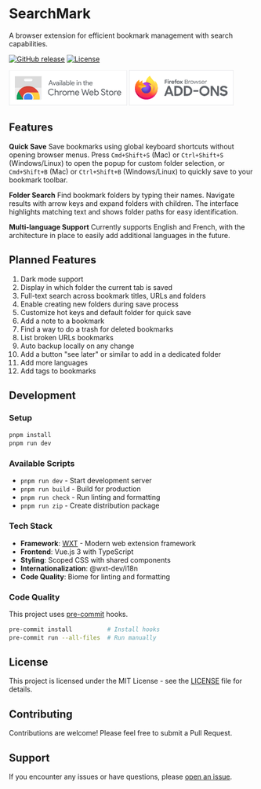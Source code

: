 # SearchMark

A browser extension for efficient bookmark management with search capabilities.

[![GitHub release](https://img.shields.io/github/release/JonathanPiaget/Searchmark.svg?style=flat-square)](https://github.com/JonathanPiaget/Searchmark/releases)
[![License](https://img.shields.io/badge/License-MIT-lightrey.svg?style=flat-square)](https://opensource.org/licenses/MIT)

[<img height="72" src="./.github/assets/chrome-store.svg" alt="Available in the Chrome Web Store">](https://chromewebstore.google.com/detail/searchmark/ojcnjoecdiojbelkehfhibhljjaocfaf) [<img height="72" src="./.github/assets/firefox-addons.svg" alt="Available in the Firefox Addon Store">](https://addons.mozilla.org/en-US/firefox/addon/searchmark/)

## Features

**Quick Save**
Save bookmarks using global keyboard shortcuts without opening browser menus. Press `Cmd+Shift+S` (Mac) or `Ctrl+Shift+S` (Windows/Linux) to open the popup for custom folder selection, or `Cmd+Shift+B` (Mac) or `Ctrl+Shift+B` (Windows/Linux) to quickly save to your bookmark toolbar.

**Folder Search**
Find bookmark folders by typing their names. Navigate results with arrow keys and expand folders with children. The interface highlights matching text and shows folder paths for easy identification.

**Multi-language Support**
Currently supports English and French, with the architecture in place to easily add additional languages in the future.

## Planned Features

1. Dark mode support
2. Display in which folder the current tab is saved
3. Full-text search across bookmark titles, URLs and folders
4. Enable creating new folders during save process
5. Customize hot keys and default folder for quick save
6. Add a note to a bookmark
7. Find a way to do a trash for deleted bookmarks
8. List broken URLs bookmarks
9. Auto backup locally on any change
10. Add a button "see later" or similar to add in a dedicated folder
11. Add more languages
12. Add tags to bookmarks

## Development

### Setup
```bash
pnpm install
pnpm run dev
```

### Available Scripts
- `pnpm run dev` - Start development server
- `pnpm run build` - Build for production
- `pnpm run check` - Run linting and formatting
- `pnpm run zip` - Create distribution package

### Tech Stack
- **Framework**: [WXT](https://wxt.dev/) - Modern web extension framework
- **Frontend**: Vue.js 3 with TypeScript
- **Styling**: Scoped CSS with shared components
- **Internationalization**: @wxt-dev/i18n
- **Code Quality**: Biome for linting and formatting

### Code Quality
This project uses [pre-commit](https://pre-commit.com/) hooks.

```bash
pre-commit install          # Install hooks
pre-commit run --all-files  # Run manually
```

## License

This project is licensed under the MIT License - see the [LICENSE](LICENSE) file for details.

## Contributing

Contributions are welcome! Please feel free to submit a Pull Request.

## Support

If you encounter any issues or have questions, please [open an issue](https://github.com/JonathanPiaget/Searchmark/issues).

